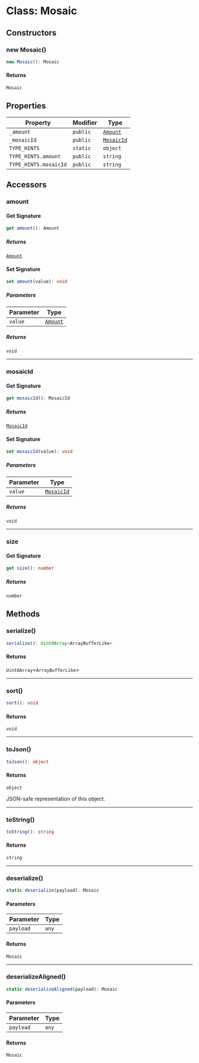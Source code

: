 # Class: Mosaic

## Constructors

### new Mosaic()

```ts
new Mosaic(): Mosaic
```

#### Returns

`Mosaic`

## Properties

| Property | Modifier | Type |
| ------ | ------ | ------ |
| <a id="_amount"></a> `_amount` | `public` | [`Amount`](Amount.md) |
| <a id="_mosaicid"></a> `_mosaicId` | `public` | [`MosaicId`](MosaicId.md) |
| <a id="type_hints"></a> `TYPE_HINTS` | `static` | `object` |
| `TYPE_HINTS.amount` | `public` | `string` |
| `TYPE_HINTS.mosaicId` | `public` | `string` |

## Accessors

### amount

#### Get Signature

```ts
get amount(): Amount
```

##### Returns

[`Amount`](Amount.md)

#### Set Signature

```ts
set amount(value): void
```

##### Parameters

| Parameter | Type |
| ------ | ------ |
| `value` | [`Amount`](Amount.md) |

##### Returns

`void`

***

### mosaicId

#### Get Signature

```ts
get mosaicId(): MosaicId
```

##### Returns

[`MosaicId`](MosaicId.md)

#### Set Signature

```ts
set mosaicId(value): void
```

##### Parameters

| Parameter | Type |
| ------ | ------ |
| `value` | [`MosaicId`](MosaicId.md) |

##### Returns

`void`

***

### size

#### Get Signature

```ts
get size(): number
```

##### Returns

`number`

## Methods

### serialize()

```ts
serialize(): Uint8Array<ArrayBufferLike>
```

#### Returns

`Uint8Array`&lt;`ArrayBufferLike`&gt;

***

### sort()

```ts
sort(): void
```

#### Returns

`void`

***

### toJson()

```ts
toJson(): object
```

#### Returns

`object`

JSON-safe representation of this object.

***

### toString()

```ts
toString(): string
```

#### Returns

`string`

***

### deserialize()

```ts
static deserialize(payload): Mosaic
```

#### Parameters

| Parameter | Type |
| ------ | ------ |
| `payload` | `any` |

#### Returns

`Mosaic`

***

### deserializeAligned()

```ts
static deserializeAligned(payload): Mosaic
```

#### Parameters

| Parameter | Type |
| ------ | ------ |
| `payload` | `any` |

#### Returns

`Mosaic`
